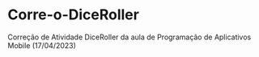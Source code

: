 # Corre-o-DiceRoller
Correção de Atividade DiceRoller da aula de Programação de Aplicativos Mobile (17/04/2023)
